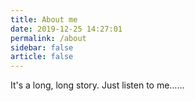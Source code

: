 ```yaml
---
title: About me
date: 2019-12-25 14:27:01
permalink: /about
sidebar: false
article: false
---
```



It's a long, long story. Just listen to me……